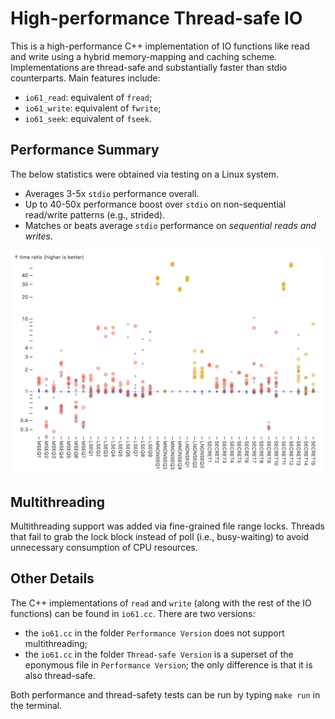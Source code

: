 # High-performance Thread-safe IO
This is a high-performance C++ implementation of IO functions like read and write using a hybrid memory-mapping and caching scheme. Implementations are thread-safe and substantially faster than stdio counterparts. Main features include:
- `io61_read`: equivalent of `fread`; 
- `io61_write`: equivalent of `fwrite`; 
- `io61_seek`: equivalent of `fseek`. 

## Performance Summary

The below statistics were obtained via testing on a Linux system. 
- Averages 3-5x `stdio` performance overall. 
- Up to 40-50x performance boost over `stdio` on non-sequential read/write patterns (e.g., strided). 
- Matches or beats average `stdio` performance on *sequential reads and writes*. 

<img src="chart.png" alt="drawing" width="500"/>

## Multithreading

Multithreading support was added via fine-grained file range locks. Threads that fail to grab the lock block instead of poll (i.e., busy-waiting) to avoid unnecessary consumption of CPU resources. 

## Other Details

The C++ implementations of `read` and `write` (along with the rest of the IO functions) can be found in `io61.cc`. There are two versions: 
- the `io61.cc` in the folder `Performance Version` does not support multithreading; 
- the `io61.cc` in the folder `Thread-safe Version` is a superset of the eponymous file in `Performance Version`; the only difference is that it is also thread-safe. 

Both performance and thread-safety tests can be run by typing `make run` in the terminal. 
